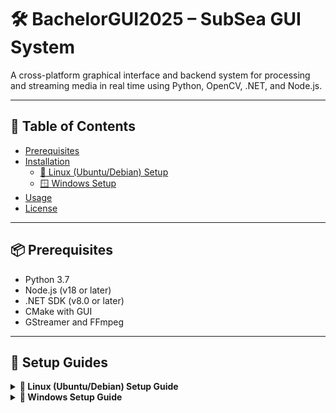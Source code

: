 # 🛠️ BachelorGUI2025 – SubSea GUI System

A cross-platform graphical interface and backend system for processing and streaming media in real time using Python, OpenCV, .NET, and Node.js.

---

## 📖 Table of Contents

- [Prerequisites](#-prerequisites)
- [Installation](#-installation)
  - [🐧 Linux (Ubuntu/Debian) Setup](#linux-ubuntudebian-setup)
  - [🪟 Windows Setup](#windows-setup)
- [Usage](#-usage)
- [License](#-license)

---

## 📦 Prerequisites

- Python 3.7
- Node.js (v18 or later)
- .NET SDK (v8.0 or later)
- CMake with GUI
- GStreamer and FFmpeg

---

## 🧰 Setup Guides

<details>
<summary><strong>🔧 Linux (Ubuntu/Debian) Setup Guide</strong></summary>

### Linux (Ubuntu/Debian) Setup

1. Download the GUI project from the repository.

2. Open a terminal and run the following commands (Skip any step you've already completed):

   ```bash
   sudo apt update
   sudo apt install -y software-properties-common
   sudo add-apt-repository ppa:deadsnakes/ppa
   sudo apt update
   sudo apt-get install python3.7 python3.7-venv python3.7-distutils python3.7-dev python3.7-numpy
   sudo apt-get install libsrtp2-dev
   sudo apt-get install gcc g++
   ```

3. Install GTK, camera, and media support:

   ```bash
   sudo apt-get install libavcodec-dev libavformat-dev libswscale-dev
   sudo apt-get install libgstreamer-plugins-base1.0-dev libgstreamer1.0-dev
   sudo apt-get install libgtk-3-dev
   sudo apt-get install libpng-dev
   sudo apt-get install libjpeg-dev
   sudo apt-get install libopenexr-dev
   sudo apt-get install libtiff-dev
   sudo apt-get install libwebp-dev
   ```

4. Verify Python version:

   ```bash
   python3.7 --version
   ```

5. Navigate to the project backend:

   ```bash
   cd BachelorGUI2025/Backend
   ```

6. Create and activate a virtual environment:

   ```bash
   python3.7 -m venv myenv
   source myenv/bin/activate
   ```

7. Navigate to the Python scripts:

   ```bash
   cd PythonScripts
   ```

8. Install Python dependencies:

   ```bash
   pip install -r requirements.txt
   ```

9. Install GStreamer:

   ```bash
   sudo apt install gstreamer1.0-tools gstreamer1.0-plugins-base \
   gstreamer1.0-plugins-good gstreamer1.0-plugins-bad \
   gstreamer1.0-plugins-ugly gstreamer1.0-libav \
   libgstreamer1.0-dev
   ```

10. Install FFmpeg:

    ```bash
    sudo apt install ffmpeg
    ```

11. Manually compile OpenCV:

    - Install CMake and CMake GUI:

      ```bash
      sudo apt-get install cmake
      sudo apt-get install cmake-qt-gui
      ```

    - To open CMake later:

      ```bash
      cmake-gui
      ```

    - Download and set up OpenCV 4.7.0 and Contrib:

      ```bash
      mkdir ~/opencv_build && cd ~/opencv_build
      git clone -b 4.7.0 https://github.com/opencv/opencv.git
      git clone -b 4.7.0 https://github.com/opencv/opencv_contrib.git
      cd opencv
      mkdir build && cd build
      ```

    - Open CMake GUI **from a terminal where the virtual environment is active**.

    - In CMake GUI:
        - Set the source code path to the `opencv` folder.
        - Set the build path to the `opencv/build` folder.
        - Add `OPENCV_EXTRA_MODULES_PATH` pointing to `opencv_contrib/modules`.

    - Click **Configure** and verify the GStreamer and Python fields are set correctly.

    > 🖼️ *Insert image here: opencv_linux2.png* (Example of correct CMake configuration)

    - Choose the generator (e.g., `Unix Makefiles`).

    - Build OpenCV:

      ```bash
      make -j4
      ```

    - Install OpenCV:

      ```bash
      sudo make install
      ```

    - Copy the `cv2` folder to your virtual environment:

      ```bash
      cp -r cv2 ~/BachelorGUI2025/Backend/myenv/lib/site-packages
      ```

    - Verify installation:

      ```bash
      python -c "import cv2; print(cv2.__version__)"
      ```

12. Install Node.js, npm, and .NET 8:

    ```bash
    sudo apt install nodejs npm
    sudo apt install dotnet-sdk-8.0
    ```

13. Build and run the backend:

    ```bash
    cd Backend
    dotnet restore
    dotnet build
    dotnet run
    ```

14. Start the frontend:

    ```bash
    cd ../GUI-Frontend
    npm i
    npm start
    ```

</details>

<details>
<summary><strong>🔧 Windows Setup Guide</strong></summary>

### Windows Setup

1. **Download the GUI project from the UiS SubSea repo on Github:**
   - Link: [Your Repo Link Here](https://github.com/UiS-SubSea/your-repo-name)

2. **Download Python version 3.7.0**
   - Go to the [Python 3.7.0 Release Page](https://www.python.org/downloads/release/python-370/)
   - Download the installer for your Windows version (e.g. *Windows x86-64 executable installer*).
   - Install Python and **ensure** the "Add Python to PATH" option is **checked** during installation.

3. **Install NumPy in Python 3.7** (needed to compile OpenCV).

4. **Open the folder `BachelorGUI2025\Backend` in a terminal.**

5. **Create a virtual environment:**
   ```bash
   python3.7 -m venv myenv
   ```

6. **Activate the virtual environment:**
   ```bash
   .\myenv\Scripts\activate
   ```
   - To deactivate:
     ```bash
     deactivate
     ```

7. **Navigate to the PythonScripts folder:**
   ```bash
   cd PythonScripts
   ```

8. **Install dependencies:**
   ```bash
   pip install -r requirements.txt
   ```

9. **Manually compile OpenCV with GStreamer support:**

   - **Download and install CMake 4.0.0** from the [CMake Download Page](https://cmake.org/download/)
   - Choose: `cmake-4.0.0-windows-x86_64.msi`

   - **Download OpenCV 4.7.0 and OpenCV Contrib**, and create a `build` folder inside the OpenCV directory.

   - **Install GStreamer 1.24.12**:
     - [GStreamer 1.24.12 (MSVC) Download Page](https://gstreamer.freedesktop.org/data/pkg/windows/1.24.12/msvc/)
     - Download and install both:
       - `gstreamer-1.0-msvc-x86_64-1.24.12.msi`
       - `gstreamer-1.0-devel-msvc-x86_64-1.24.12.msi`
     - Add the GStreamer `bin` folder to your system PATH.

   - **Install FFmpeg** from [FFmpeg Builds](https://www.gyan.dev/ffmpeg/builds/)

   - **Install Visual Studio 2022 (version 17)** from [Visual Studio](https://visualstudio.microsoft.com/)

   - **Compile OpenCV using CMake GUI:**

     1. Open `CMake-gui`
     2. Set "Browse Source..." to the OpenCV folder.
     3. Set "Browse Build..." to the `build` folder.

  <div align="center">
    <img src="assets/images/tut01.png" alt="Step 1-3 in CMake" width="600"/>
  </div>

     4. Click **Configure**, choose *Visual Studio 17*, then **Finish**.

     <div align="center">
       <img src="assets/images/tut02.png" alt="Step 4 compiler selection" width="600"/>
     </div>

     5. Wait for analysis to complete. Red entries will appear.

     6. Expand the `WITH` section, enable necessary features.

     <div align="center">
       <img src="assets/images/tut03.png" alt="WITH configuration 1" width="600"/>
       <img src="assets/images/tut04.png" alt="WITH configuration 2" width="600"/>
     </div>

     7. Expand the `BUILD` section and adjust as needed.

     <div align="center">
       <img src="assets/images/tut05.png" alt="BUILD config 1" width="600"/>
       <img src="assets/images/tut06.png" alt="BUILD config 2" width="600"/>
     </div>

     8. Expand `ENABLE`, disable `ENABLE_SOLUTION_FOLDERS`.

     <div align="center">
       <img src="assets/images/tut07.png" alt="ENABLE configuration" width="600"/>
     </div>

     9. Ensure GStreamer fields are present and set correctly.

     <div align="center">
       <img src="assets/images/tut08.png" alt="GStreamer configuration" width="600"/>
     </div>

     10. Check the `PYTHON3` field paths.

     <div align="center">
       <img src="assets/images/tut09.png" alt="Python3 configuration" width="600"/>
     </div>

     11. Add `OPENCV_EXTRA_MODULES_PATH` pointing to the OpenCV Contrib modules folder.

     12. Click **Configure** again. Scroll the log window to check for `YES` next to GStreamer.

     <div align="center">
       <img src="assets/images/tut11.png" alt="Final configuration result" width="600"/>
     </div>

     13. If all is good, click **Generate**, then **Open Project**.

     14. Set build mode to **Release**.

     15. In Solution Explorer, right-click **Solution** or **ALL_BUILD** → **Build**.

     16. Once done, right-click **INSTALL** and build it. This installs OpenCV-Python.

     <div align="center">
       <img src="assets/images/tut12.png" alt="Visual Studio Build steps" width="600"/>
     </div>

     17. Copy the `cv2` folder from OpenCV into your virtual environment:
     ```
     BachelorGUI2025\Backend\myenv\Lib\site-packages
     ```

     18. **Verify installation:**
     ```bash
     python -c "import cv2; print(cv2.__version__)"
     ```

10. **Install Node.js (v18+), npm, and .NET (v8+):**
    > ⚠️ Replace `sudo apt` with Windows installers — this was meant for Linux.

    - Download [Node.js 18](https://nodejs.org/en/)
    - Install [.NET SDK 8.0](https://dotnet.microsoft.com/en-us/download/dotnet/8.0)

11. **Navigate to the Backend folder and run:**
    ```bash
    dotnet restore
    dotnet build
    ```

12. **Start the backend:**
    ```bash
    dotnet run
    ```

13. **Start the frontend:**

    - Navigate to the `GUI-Frontend` folder.

    - Install dependencies:
      ```bash
      npm i
      ```

    - Start frontend:
      ```bash
      npm start
      ```

</details>

